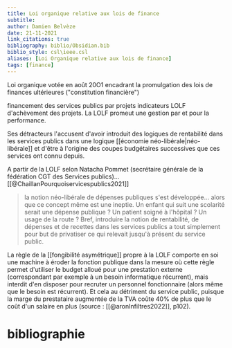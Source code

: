 ```yaml
---
title: Loi organique relative aux lois de finance
subtitle:
author: Damien Belvèze
date: 21-11-2021
link_citations: true
bibliography: biblio/Obsidian.bib
biblio_style: csl\ieee.csl
aliases: [Loi Organique relative aux lois de finance]
tags: [finance]
---
```


Loi organique votée en août 20O1 encadrant la promulgation des lois de finances ultérieures ("constitution financière")

financement des services publics par projets
indicateurs LOLF d'achèvement des projets. 
La LOLF promeut une gestion par et pour la performance. 

Ses détracteurs l'accusent d'avoir introduit des logiques de rentabilité dans les services publics dans une logique [[économie néo-libérale|néo-libérale]] et d'être à l'origine des coupes budgétaires successives que ces services ont connu depuis. 

A partir de la LOLF selon Natacha Pommet (secrétaire générale de la fédération CGT des Services publics)...[[@ChaillanPourquoiservicespublics2021]]
> la notion néo-libérale de dépenses publiques s'est développée... alors que ce concept même est une ineptie.  Un enfant qui suit une scolarité serait une dépense publique ? Un patient soigné à l'hôpital ? Un usage de la route ? Bref, introduire la notion de rentabilité, de dépenses et de recettes dans les services publics a tout simplement pour but de privatiser ce qui relevait jusqu'à présent du service public. 

La règle de la [[fongibilité asymétrique]] propre à la LOLF comporte en soi une machine à éroder la fonction publique dans la mesure où cette règle permet d'utiliser le budget alloué pour une prestation externe (correspondant par exemple à un besoin informatique récurrent), mais interdit d'en disposer pour recruter un personnel fonctionnaire (alors même que le besoin est récurrent). Et cela au détriment du service public, puisque la marge du prestataire augmentée de la TVA coûte 40% de plus que le coût d'un salaire en plus (source : [[@aronInfiltres2022]], p102). 




# bibliographie

